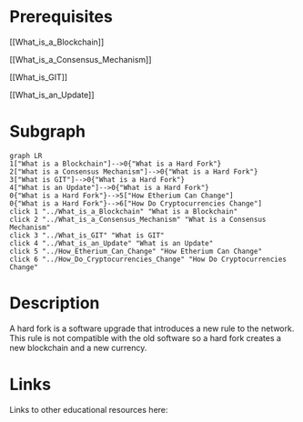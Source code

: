# Prerequisites
[[What_is_a_Blockchain]]


[[What_is_a_Consensus_Mechanism]]


[[What_is_GIT]]


[[What_is_an_Update]]

# Subgraph

```mermaid
graph LR
1["What is a Blockchain"]-->0{"What is a Hard Fork"}
2["What is a Consensus Mechanism"]-->0{"What is a Hard Fork"}
3["What is GIT"]-->0{"What is a Hard Fork"}
4["What is an Update"]-->0{"What is a Hard Fork"}
0{"What is a Hard Fork"}-->5["How Etherium Can Change"]
0{"What is a Hard Fork"}-->6["How Do Cryptocurrencies Change"]
click 1 "../What_is_a_Blockchain" "What is a Blockchain"
click 2 "../What_is_a_Consensus_Mechanism" "What is a Consensus Mechanism"
click 3 "../What_is_GIT" "What is GIT"
click 4 "../What_is_an_Update" "What is an Update"
click 5 "../How_Etherium_Can_Change" "How Etherium Can Change"
click 6 "../How_Do_Cryptocurrencies_Change" "How Do Cryptocurrencies Change"
```



# Description
  
A hard fork is a software upgrade that introduces a new rule to the network. This rule is not compatible with the old software so a hard fork creates a new blockchain and a new currency.

# Links
Links to other educational resources here:
